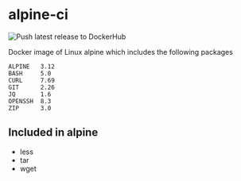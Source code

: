 # alpine-ci

![Push latest release to DockerHub](https://github.com/unfor19/alpine-ci/workflows/Push%20latest%20version%20to%20DockerHub/badge.svg)

Docker image of Linux alpine which includes the following packages

<!-- replacer_start -->

```
ALPINE   3.12
BASH     5.0
CURL     7.69
GIT      2.26
JQ       1.6
OPENSSH  8.3
ZIP      3.0
```

<!-- replacer_end -->

## Included in alpine

- less
- tar
- wget